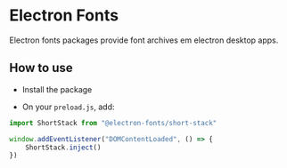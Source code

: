 # Electron Fonts

Electron fonts packages provide font archives em electron desktop apps.

## How to use

* Install the package

* On your `preload.js`, add:

```ts
import ShortStack from "@electron-fonts/short-stack"

window.addEventListener("DOMContentLoaded", () => {
    ShortStack.inject()
})
```